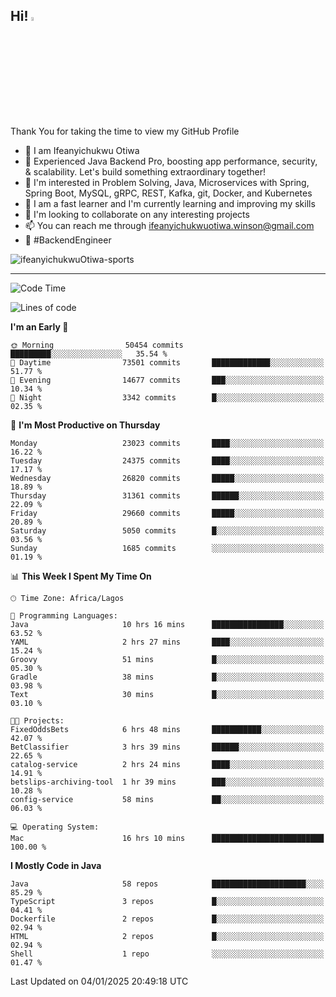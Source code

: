 <!-- BLOG-POST-LIST:START --><!-- BLOG-POST-LIST:END -->

## Hi! <img src="https://media.giphy.com/media/hvRJCLFzcasrR4ia7z/giphy.gif" width="4%"> 

Thank You for taking the time to view my GitHub Profile

- 👋 I am Ifeanyichukwu Otiwa
- 🚀 Experienced Java Backend Pro, boosting app performance, security, & scalability. Let's build something extraordinary together!
- 👀 I'm interested in Problem Solving, Java, Microservices with Spring, Spring Boot, MySQL, gRPC, REST, Kafka, git, Docker, and Kubernetes
- 🌱 I am a fast learner and I'm currently learning and improving my skills
- 💞️ I'm looking to collaborate on any interesting projects
- 📫 You can reach me through ifeanyichukwuotiwa.winson@gmail.com
- 🚀 #BackendEngineer

<p align="left" marginTop="10px"> <img src="https://komarev.com/ghpvc/?username=ifeanyichukwuOtiwa-sports&label=Profile%20views&color=0e75b6&style=for-the-badge" alt="ifeanyichukwuOtiwa-sports" /> </p>

***

<!--START_SECTION:waka-->
![Code Time](http://img.shields.io/badge/Code%20Time-3%2C286%20hrs%2041%20mins-blue)

![Lines of code](https://img.shields.io/badge/From%20Hello%20World%20I%27ve%20Written-35.0%20million%20lines%20of%20code-blue)

**I'm an Early 🐤** 

```text
🌞 Morning                50454 commits       █████████░░░░░░░░░░░░░░░░   35.54 % 
🌆 Daytime                73501 commits       █████████████░░░░░░░░░░░░   51.77 % 
🌃 Evening                14677 commits       ███░░░░░░░░░░░░░░░░░░░░░░   10.34 % 
🌙 Night                  3342 commits        █░░░░░░░░░░░░░░░░░░░░░░░░   02.35 % 
```
📅 **I'm Most Productive on Thursday** 

```text
Monday                   23023 commits       ████░░░░░░░░░░░░░░░░░░░░░   16.22 % 
Tuesday                  24375 commits       ████░░░░░░░░░░░░░░░░░░░░░   17.17 % 
Wednesday                26820 commits       █████░░░░░░░░░░░░░░░░░░░░   18.89 % 
Thursday                 31361 commits       ██████░░░░░░░░░░░░░░░░░░░   22.09 % 
Friday                   29660 commits       █████░░░░░░░░░░░░░░░░░░░░   20.89 % 
Saturday                 5050 commits        █░░░░░░░░░░░░░░░░░░░░░░░░   03.56 % 
Sunday                   1685 commits        ░░░░░░░░░░░░░░░░░░░░░░░░░   01.19 % 
```


📊 **This Week I Spent My Time On** 

```text
🕑︎ Time Zone: Africa/Lagos

💬 Programming Languages: 
Java                     10 hrs 16 mins      ████████████████░░░░░░░░░   63.52 % 
YAML                     2 hrs 27 mins       ████░░░░░░░░░░░░░░░░░░░░░   15.24 % 
Groovy                   51 mins             █░░░░░░░░░░░░░░░░░░░░░░░░   05.30 % 
Gradle                   38 mins             █░░░░░░░░░░░░░░░░░░░░░░░░   03.98 % 
Text                     30 mins             █░░░░░░░░░░░░░░░░░░░░░░░░   03.10 % 

🐱‍💻 Projects: 
FixedOddsBets            6 hrs 48 mins       ███████████░░░░░░░░░░░░░░   42.07 % 
BetClassifier            3 hrs 39 mins       ██████░░░░░░░░░░░░░░░░░░░   22.65 % 
catalog-service          2 hrs 24 mins       ████░░░░░░░░░░░░░░░░░░░░░   14.91 % 
betslips-archiving-tool  1 hr 39 mins        ███░░░░░░░░░░░░░░░░░░░░░░   10.28 % 
config-service           58 mins             ██░░░░░░░░░░░░░░░░░░░░░░░   06.03 % 

💻 Operating System: 
Mac                      16 hrs 10 mins      █████████████████████████   100.00 % 
```

**I Mostly Code in Java** 

```text
Java                     58 repos            █████████████████████░░░░   85.29 % 
TypeScript               3 repos             █░░░░░░░░░░░░░░░░░░░░░░░░   04.41 % 
Dockerfile               2 repos             █░░░░░░░░░░░░░░░░░░░░░░░░   02.94 % 
HTML                     2 repos             █░░░░░░░░░░░░░░░░░░░░░░░░   02.94 % 
Shell                    1 repo              ░░░░░░░░░░░░░░░░░░░░░░░░░   01.47 % 
```




 Last Updated on 04/01/2025 20:49:18 UTC
<!--END_SECTION:waka-->

<!--
<p align="center">
![trophy](https://github-profile-trophy.vercel.app/?username=ifeanyichukwuOtiwa-sports&theme=onedark) (https://github.com/ryo-ma/github-profile-trophy)
</p>
-->

<!---
ifeanyi-otiwa/ifeanyi-otiwa is a ✨ special ✨ repository because its `README.md` (this file) appears on your GitHub profile.
You can click the Preview link to take a look at your changes.
--->
